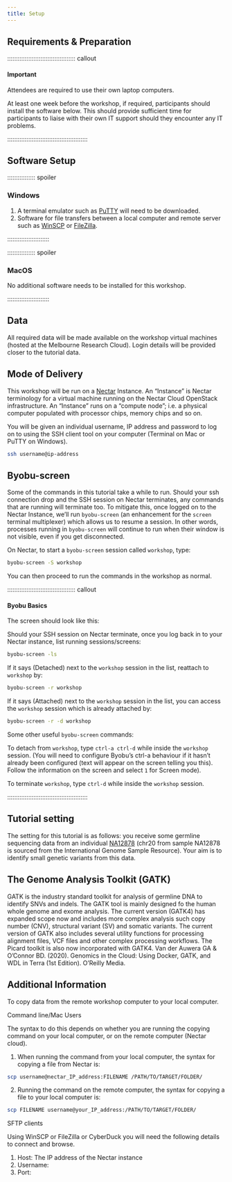 ```yaml
---
title: Setup
---
```


## Requirements & Preparation

::::::::::::::::::::::::::::::::::::::: callout

#### Important

Attendees are required to use their own laptop computers.

At least one week before the workshop, if required, participants should install the software below. This should provide sufficient time for participants to liaise with their own IT support should they encounter any IT problems.

::::::::::::::::::::::::::::::::::::::::::::::

## Software Setup

:::::::::::::::: spoiler

### Windows

1. A terminal emulator such as [PuTTY](https://www.chiark.greenend.org.uk/~sgtatham/putty/latest.html) will need to be downloaded.
2. Software for file transfers between a local computer and remote server such as [WinSCP](https://winscp.net/eng/index.php) or [FileZilla](https://filezilla-project.org/).

::::::::::::::::::::::::

:::::::::::::::: spoiler

### MacOS

No additional software needs to be installed for this workshop.

::::::::::::::::::::::::

## Data

All required data will be made available on the workshop virtual machines (hosted at the Melbourne Research Cloud). Login details will be provided closer to the tutorial data.

## Mode of Delivery

This workshop will be run on a [Nectar](https://ardc.edu.au/services/ardc-nectar-research-cloud/) Instance. An “Instance” is Nectar terminology for a virtual machine running on the Nectar Cloud OpenStack infrastructure. An “Instance” runs on a “compute node”; i.e. a physical computer populated with processor chips, memory chips and so on.

You will be given an individual username, IP address and password to log on to using the SSH client tool on your computer (Terminal on Mac or PuTTY on Windows).

```bash
ssh username@ip-address
```

## Byobu-screen

Some of the commands in this tutorial take a while to run. Should your ssh connection drop and the SSH session on Nectar terminates, any commands that are running will terminate too. To mitigate this, once logged on to the Nectar Instance, we’ll run `byobu-screen` (an enhancement for the `screen` terminal multiplexer) which allows us to resume a session. In other words, processes running in `byobu-screen` will continue to run when their window is not visible, even if you get disconnected.

On Nectar, to start a `byobu-screen` session called `workshop`, type:
```bash
byobu-screen -S workshop
```

You can then proceed to run the commands in the workshop as normal.

::::::::::::::::::::::::::::::::::::::: callout

#### Byobu Basics

The screen should look like this:

Should your SSH session on Nectar terminate, once you log back in to your Nectar instance, list running sessions/screens:
```bash
byobu-screen -ls
```
If it says (Detached) next to the `workshop` session in the list, reattach to `workshop` by:
```bash
byobu-screen -r workshop
```
If it says (Attached) next to the `workshop` session in the list, you can access the `workshop` session which is already attached by:
```bash
byobu-screen -r -d workshop
```
Some other useful `byobu-screen` commands:

To detach from `workshop`, type `ctrl-a ctrl-d` while inside the `workshop` session. (You will need to configure Byobu’s ctrl-a behaviour if it hasn’t already been configured (text will appear on the screen telling you this). Follow the information on the screen and select `1` for Screen mode).

To terminate `workshop`, type `ctrl-d` while inside the `workshop` session.

::::::::::::::::::::::::::::::::::::::::::::::

## Tutorial setting

The setting for this tutorial is as follows: you receive some germline sequencing data from an individual [NA12878](https://www.internationalgenome.org/data-portal/sample/NA12878) (chr20 from sample NA12878 is sourced from the International Genome Sample Resource). Your aim is to identify small genetic variants from this data.

## The Genome Analysis Toolkit (GATK)

GATK is the industry standard toolkit for analysis of germline DNA to identify SNVs and indels. The GATK tool is mainly designed fo the human whole genome and exome analysis. The current version (GATK4) has expanded scope now and includes more complex analysis such copy number (CNV), structural variant (SV) and somatic variants. The current version of GATK also includes several utility functions for processing alignment files, VCF files and other complex processing workflows. The Picard toolkit is also now incorporated with GATK4. Van der Auwera GA & O’Connor BD. (2020). Genomics in the Cloud: Using Docker, GATK, and WDL in Terra (1st Edition). O’Reilly Media.

## Additional Information

To copy data from the remote workshop computer to your local computer.

Command line/Mac Users

The syntax to do this depends on whether you are running the copying command on your local computer, or on the remote computer (Nectar cloud).

1. When running the command from your local computer, the syntax for copying a file from Nectar is:
```bash
scp username@nectar_IP_address:FILENAME /PATH/TO/TARGET/FOLDER/
```
2. Running the command on the remote computer, the syntax for copying a file to your local computer is:
```bash
scp FILENAME username@your_IP_address:/PATH/TO/TARGET/FOLDER/
```

SFTP clients

Using WinSCP or FileZilla or CyberDuck you will need the following details to connect and browse.

1. Host: The IP address of the Nectar instance
2. Username:
3. Port:



